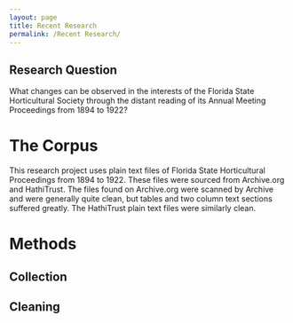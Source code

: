```yaml
---
layout: page
title: Recent Research
permalink: /Recent Research/
---
```


## Research Question

What changes can be observed in the interests of the Florida State Horticultural Society through the distant reading of its Annual Meeting Proceedings from 1894 to 1922?

# The Corpus

This research project uses plain text files of Florida State Horticultural Proceedings from 1894 to 1922. These files were sourced from Archive.org and HathiTrust. The files found on Archive.org were scanned by Archive and were generally quite clean, but tables and two column text sections suffered greatly. The HathiTrust plain text files were similarly clean. 



# Methods


## Collection

## Cleaning
